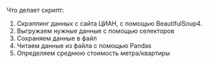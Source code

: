 Что делает скрипт:

1) Скрэппинг данных с сайта ЦИАН, с помощью BeautifulSoup4.
2) Выгружаем нужные данные с помощью селекторов
3) Сохраняем данные в файл
4) Читаем данные из файла с помощью Pandas
5) Определяем среднюю стоимость метра/квартиры
